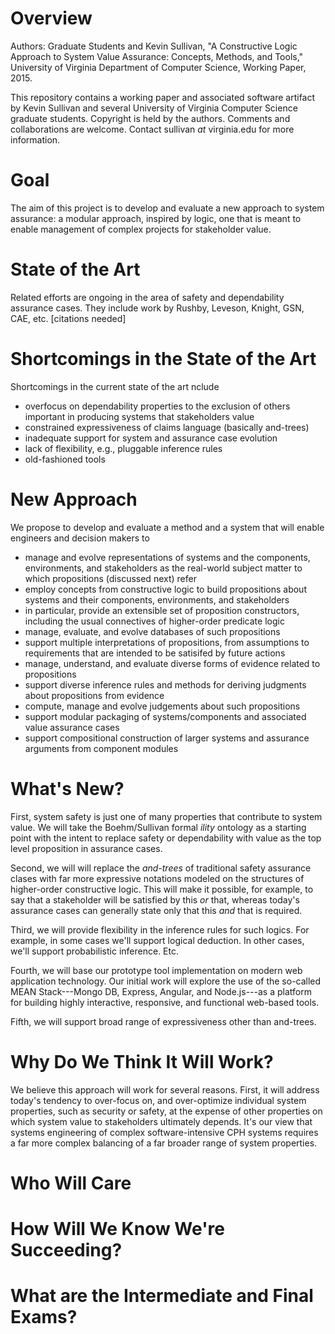 # Overview

Authors: Graduate Students and Kevin Sullivan, "A Constructive Logic
Approach to System Value Assurance: Concepts, Methods, and Tools,"
University of Virginia Department of Computer Science, Working Paper,
2015.

This repository contains a working paper and associated software
artifact by Kevin Sullivan and several University of Virginia Computer
Science graduate students. Copyright is held by the authors. Comments
and collaborations are welcome. Contact sullivan _at_ virginia.edu for
more information.

# Goal

The aim of this project is to develop and evaluate a new approach to
system assurance: a modular approach, inspired by logic, one that is
meant to enable management of complex projects for stakeholder value.

# State of the Art

Related efforts are ongoing in the area of safety and dependability
assurance cases. They include work by Rushby, Leveson, Knight, GSN,
CAE, etc. [citations needed]

# Shortcomings in the State of the Art

Shortcomings in the current state of the art nclude

* overfocus on dependability properties to the exclusion of others
  important in producing systems that stakeholders value
* constrained expressiveness of claims language (basically and-trees)
* inadequate support for system and assurance case evolution
* lack of flexibility, e.g., pluggable inference rules
* old-fashioned tools

# New Approach 

We propose to develop and evaluate a method and a system that will
enable engineers and decision makers to
* manage and evolve representations of systems and the components,
environments, and stakeholders as the real-world subject matter to
which propositions (discussed next) refer
* employ concepts from constructive logic to build propositions
about systems and their components, environments, and stakeholders
* in particular, provide an extensible set of proposition
constructors, including the usual connectives of higher-order
predicate logic
* manage, evaluate, and evolve databases of such propositions
* support multiple interpretations of propositions, from assumptions
to requirements that are intended to be satisifed by future actions
*  manage, understand, and evaluate diverse forms of evidence
related to propositions
* support diverse inference rules and methods for deriving judgments
  about propositions from evidence
* compute, manage and evolve judgements about such propositions
* support modular packaging of systems/components and associated value
assurance cases
* support compositional construction of larger systems and assurance
  arguments from component modules

# What's New?

First, system safety is just one of many properties that contribute to
system value. We will take the Boehm/Sullivan formal _ility_ ontology
as a starting point with the intent to replace safety or dependability
with value as the top level proposition in assurance cases.

Second, we will will replace the _and-trees_ of traditional safety
assurance clases with far more expressive notations modeled on the
structures of higher-order constructive logic. This will make it
possible, for example, to say that a stakeholder will be satisfied by
this _or_ that, whereas today's assurance cases can generally state
only that this _and_ that is required. 

Third, we will provide flexibility in the inference rules for such
logics. For example, in some cases we'll support logical deduction. In
other cases, we'll support probabilistic inference. Etc.

Fourth, we will base our prototype tool implementation on modern web
application technology. Our initial work will explore the use of the
so-called MEAN Stack---Mongo DB, Express, Angular, and Node.js---as
a platform for building highly interactive, responsive, and functional
web-based tools.

Fifth, we will support broad range of expressiveness other than and-trees.

# Why Do We Think It Will Work?

We believe this approach will work for several reasons. First, it will
address today's tendency to over-focus on, and over-optimize
individual system properties, such as security or safety, at the
expense of other properties on which system value to stakeholders
ultimately depends. It's our view that systems engineering of complex
software-intensive CPH systems requires a far more complex balancing
of a far broader range of system properties.

# Who Will Care

# How Will We Know We're Succeeding?

# What are the Intermediate and Final Exams?
